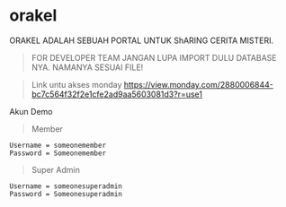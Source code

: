 # orakel

ORAKEL ADALAH SEBUAH PORTAL UNTUK ShARING CERITA MISTERI.

> FOR DEVELOPER TEAM
> JANGAN LUPA IMPORT DULU DATABASE NYA. NAMANYA SESUAI FILE!

> Link untu akses monday
> https://view.monday.com/2880006844-bc7c564f32f2e1cfe2ad9aa5603081d3?r=use1

Akun Demo
> Member

    Username = someonemember
    Password = Someonemember

> Super Admin

    Username = someonesuperadmin
    Password = Someonesuperadmin

